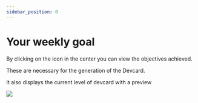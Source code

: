 ```yaml
---
sidebar_position: 0
---
```


# Your weekly goal

By clicking on the icon in the center you can view the objectives achieved. 

These are necessary for the generation of the Devcard. 

It also displays the current level of devcard with a preview

![](https://daily-now-res.cloudinary.com/image/upload/v1635917457/docs/jgjdjUntitled.png)